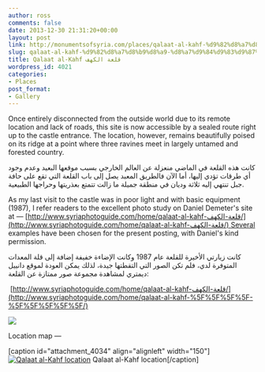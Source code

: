 ```yaml
---
author: ross
comments: false
date: 2013-12-30 21:31:20+00:00
layout: post
link: http://monumentsofsyria.com/places/qalaat-al-kahf-%d9%82%d8%a7%d8%b9%d8%a9-%d8%a7%d9%84%d9%83%d9%87%d9%81/
slug: qalaat-al-kahf-%d9%82%d8%a7%d8%b9%d8%a9-%d8%a7%d9%84%d9%83%d9%87%d9%81
title: Qalaat al-Kahf قلعة الكهف
wordpress_id: 4021
categories:
- Places
post_format:
- Gallery
---
```


Once entirely disconnected from the outside world due to its remote location and lack of roads, this site is now accessible by a sealed route right up to the castle entrance. The location, however, remains beautifully poised on its ridge at a point where three ravines meet in largely untamed and forested country.


كانت هذه القلعة في الماضي منعزلة عن العالم الخارجي بسبب موقعها البعيد وعدم وجود أي طرقات تؤدي إليها، أما الآن فالطريق المعبد يصل إلى باب القلعة التي تقع على حافة جبل تنتهي إليه ثلاثة وديان في منطقة جميلة ما زالت تتمتع بعذريتها وحراجها الطبيعية.


As my last visit to the castle was in poor light and with basic equipment (1987), I refer readers to the excellent photo study on Daniel Demeter's site at — [http://www.syriaphotoguide.com/home/qalaat-al-kahf-قلعة-الكهف/](http://www.syriaphotoguide.com/home/qalaat-al-kahf-قلعة-الكهف/) Several examples have been chosen for the present posting, with Daniel's kind permission.


كانت زيارتي الأخيرة للقلعة عام 1987 وكانت الإضاءة خفيفة إضافة إلى قلة المعدات المتوفرة لدي، فلم تكن الصور التي التقطتها جيدة، لذلك يمكن العودة لموقع دانييل ديمتري لمشاهدة مجموعة صور ممتازة عن القلعة:




 [http://www.syriaphotoguide.com/home/qalaat-al-kahf-قلعة-الكهف/](http://www.syriaphotoguide.com/home/qalaat-al-kahf-%5F%5F%5F%5F-%5F%5F%5F%5F%5F/)


![](http://monumentsofsyria.com/nextgen-attach_to_post/preview/id--4029)

Location map —

[caption id="attachment_4034" align="alignleft" width="150"][![Qalaat al-Kahf location](http://monumentsofsyria.com/wp/wp-content/uploads/Q-Kahf-location-150x150.png)](http://monumentsofsyria.com/wp/wp-content/uploads/Q-Kahf-location.png) Qalaat al-Kahf location[/caption]
